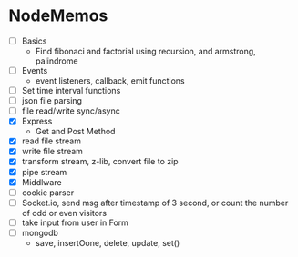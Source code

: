 # NodeMemos
- [ ] Basics
	- Find fibonaci and factorial using recursion, and armstrong, palindrome
- [ ] Events
  - event listeners, callback, emit functions
- [ ] Set time interval functions
- [ ] json file parsing
- [ ] file read/write sync/async
- [x] Express
  - Get and Post Method
- [x] read file stream
- [x] write file stream
- [x] transform stream, z-lib, convert file to zip
- [x] pipe stream
- [x] Middlware
- [ ] cookie parser
- [ ] Socket.io, send msg after timestamp of 3 second, or count the number of odd or even visitors
- [ ] take input from user in Form
- [ ] mongodb
  - save, insertOone, delete, update, set()
